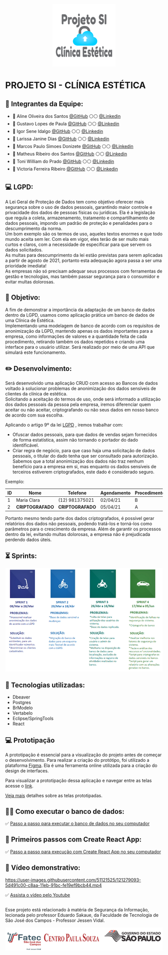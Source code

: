 <p align="center">
  <img src="https://github.com/linemarquart/projetosi_clinica_estetica/blob/main/Imagens/logo%20-%20projeto%20si.png" alt="Sublime's custom image"/>
</p>

# PROJETO SI - CLÍNICA ESTÉTICA


## :large_blue_circle: **Integrantes da Equipe:**


- :woman: Aline Oliveira dos Santos [@GitHub](https://github.com/linemarquart) :white_circle::white_circle: [@Linkedin](https://www.linkedin.com/in/aline-oliveira-dos-santos-a36598a8/)
- :man: Gustavo Lopes de Paula [@GitHub](https://github.com/GusttavoLopes) :white_circle::white_circle: [@Linkedin](https://www.linkedin.com/in/gustavo-lopes-3a255117b/)
- :man: Igor Sene Idalgo [@GitHub](https://github.com/IgorS12) :white_circle::white_circle: [@Linkedin](https://www.linkedin.com/in/igor-sene-9a4051172/)
- :woman: Larissa Janine Dias [@GitHub](https://github.com/larijanine) :white_circle::white_circle: [@Linkedin](https://www.linkedin.com/in/larissa-dias-a37935151/)
- :man: Marcos Paulo Simoes Donizete [@GitHub](https://github.com/MarcospsDonizete) :white_circle::white_circle: [@Linkedin](https://www.linkedin.com/in/marcos-paulo-sim%C3%B5es-donizete-7b70aa132/)
- :man: Matheus Ribeiro dos Santos [@GitHub](https://github.com/matheusribss) :white_circle::white_circle: [@Linkedin](https://www.linkedin.com/in/matheus-ribeiro-dos-santos-a9b531b3/)
- :man: Toni William do Prado [@GitHub](https://github.com/toniprado) :white_circle::white_circle: [@Linkedin](https://www.linkedin.com/in/toni-william-a9a425148/)
- :woman: Victoria Ferreira Ribeiro [@GitHub](https://github.com/victoriandujar) :white_circle::white_circle: [@Linkedin](https://www.linkedin.com/in/victoria-ribeiro-09b372208/) 


## :computer: **LGPD:**

A Lei Geral de Proteção de Dados tem como objetivo oferecer mais segurança sobre o uso de dados pessoais, garantindo maior controle e privacidade dos dados de pessoas físicas ou jurídicas. Ela é a legislação que regula a coleta, armazenamento, tratamento e compartilhamento de dados pessoais, impondo um padrão de proteção e penalidades para o descumprimento da norma.   
Um bom exemplo são os termos de uso, aqueles textos enormes e que todo mundo aceita sem ler. Com ela em vigor, eles terão de ser muito mais curtos e claros, com a necessidade de especificar para que servem os dados solicitados.  
As multas para descumprimento da lei estão previstas para serem aplicadas a partir de agosto de 2021, portanto esta adequação agora passa a ser uma prioridade imediata!  
As empresas não só precisam adequar seus processos com ferramentas de gestão e tecnologias, mas também passar segurança para o consumidor e evitar multas dolorosas.  



## :dart: **Objetivo:**
 
A fim de demonstrar a importância da adaptação de um banco de dados dentro da LGPD, usamos como aplicação prática um banco de dados de uma Clínica de Estética.  
Implementando uma modelagem de banco de acordo com os requisitos de anonimização da LGPD, mantendo apenas os dados importantes para a empresa, como informações de valores e a quantidade feita de cada procedimento, retirando também os dados repetidos e criando uma interface para o usuário utilizar. Será realizado por meio de uma API que simulará este funcionamento.  


## :pencil2: **Desenvolvimento:**

Será desenvolvido uma aplicação CRUD com acesso ao Bancos de dados voltado à solucionar problemas de anonimização dos dados sensíveis de clientes da clínica de estética.  
Solicitando a aceitação do termos de uso, onde será informado a utilização dos dados pessoais da pessoa pela empresa, iremos diferenciar quem aceitar ou não aceitar, criptografando ou não seus dados em nosso banco de acordo com sua escolha.  

Aplicando o artigo 9º da lei [LGPD](http://www.planalto.gov.br/ccivil_03/_ato2015-2018/2018/lei/l13709.htm) , iremos trabalhar com:
- Ofuscar dados pessoais, para que dados de vendas sejam fornecidos de forma estatística, assim não tornando o portador do dado identificável.
- Criar regra de negócio, para que caso haja uma solicitação de dados pessoais, o titular do dado tenha que ser consultado para autorização.
Sabemos que a total anonimização dos dados não traz nenhum benefício para a empresa em si, mas enquanto os dados sensíveis de terceiros estiverem criptografados, este dado é considerado seguro.

Exemplo:

|  ID  |  Nome            |   Telefone           |  Agendamento  |  Procedimento  | Valor  |
| ---- | ---------------- | -------------------- | ------------- | -------------  | ------- |
|  1   |  Maria Clara     |   (12) 981375021     |    02/04/21   |        B       | 200,00  |  
|  2   | **CRIPTOGRAFADO**|   **CRIPTOGRAFADO**  |    05/04/21   |        A       | 170,00  |  


Portanto mesmo tendo parte dos dados criptografados, é possível gerar relatórios dos dados não pessoais, podendo tratá-los e torná-los como parâmetros para o crescimento da empresa.
Além de garantir os processos dentro da lei, evitando multas dolorosas, a empresa não é prejudicada perdendo dados úteis.


## :hourglass_flowing_sand: **Sprints:**

<p align="center">
  <img src="https://github.com/linemarquart/projetosi_clinica_estetica/blob/main/Imagens/SPRINT%204.png" alt="Sublime's custom image"/>
</p>


## :red_circle: **Tecnologias utilizadas:**
- Dbeaver
- Postgres
- BrModelo
- Vertabelo
- Eclipse/SpringTools  
- React


## 💻 Prototipação
A prototipação é essencial para a visualização do projeto antes de começar o desenvolvimento.
Para realizar a criação do protótipo, foi utilizado a plataforma [Figma](https://www.figma.com/).
Ela é uma ferramenta online utilizada para a criação do design de interfaces.

Para visualizar a prototipação dessa aplicação e navegar entre as telas acesse o [link](https://www.figma.com/proto/tb0Enfa1oo68woFIiP5zD1/Prot%C3%B3tipo-de-Tela?node-id=25%3A7&scaling=min-zoom&page-id=0%3A1).

[Veja mais](https://github.com/linemarquart/projetosi_clinica_estetica/blob/main/Prototipa%C3%A7%C3%A3o/Prototipa%C3%A7%C3%A3o_Readme.md) detalhes sobre as telas prototipadas. 


## :man_technologist: **Como executar o banco de dados:**

:white_check_mark: [Passo a passo para executar o banco de dados no seu computador](https://github.com/linemarquart/projetosi_clinica_estetica/blob/main/Clinica/Readme.md)


## :art: **Primeiros passos com Create React App:**

:white_check_mark: [Passo a passo para execução com Create React App no seu computador](https://github.com/linemarquart/projetosi_clinica_estetica/tree/main/clinica-front)


## :movie_camera: **Vídeo demonstrativo:**

https://user-images.githubusercontent.com/51121525/121279093-5d491c00-c8aa-11eb-91bc-fe19ef9bcb44.mp4


:white_check_mark: [Assista o vídeo pelo Youtube](https://youtu.be/rtwCHQQRH60)



##

Esse projeto está relacionado à matéria de Segurança da Informação, lecionada pelo professor Eduardo Sakaue, da Faculdade de Tecnologia de São José dos Campos - Professor Jessen Vidal. 

<p align="center">
  <img src="https://github.com/linemarquart/projetosi_clinica_estetica/blob/main/Imagens/logo%20fatec.png" alt="Sublime's custom image"/>
</p>
